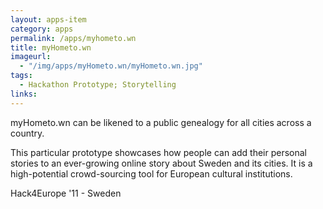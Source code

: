 ```yaml
---
layout: apps-item
category: apps
permalink: /apps/myhometo.wn
title: myHometo.wn
imageurl:
  - "/img/apps/myHometo.wn/myHometo.wn.jpg"
tags:
  - Hackathon Prototype; Storytelling
links:
---
```


myHometo.wn can be likened to a public genealogy for all cities across a country.

This particular prototype showcases how people can add their personal stories to an ever-growing online story about Sweden and its cities. It is a high-potential crowd-sourcing tool for European cultural institutions.

 Hack4Europe '11 - Sweden
